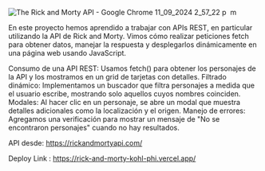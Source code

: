 ![The Rick and Morty API - Google Chrome 11_09_2024 2_57_22 p  m](https://github.com/user-attachments/assets/499a27ce-9850-42f9-9f15-26f79ad939dd)


En este proyecto hemos aprendido a trabajar con APIs REST, en particular utilizando la API de Rick and Morty. 
Vimos cómo realizar peticiones fetch para obtener datos,
manejar la respuesta y desplegarlos dinámicamente en una página web usando JavaScript.

Consumo de una API REST: Usamos fetch() para obtener los personajes de la API y los mostramos en un grid de tarjetas con detalles.
Filtrado dinámico: Implementamos un buscador que filtra personajes a medida que el usuario escribe, mostrando solo aquellos cuyos nombres coinciden.
Modales: Al hacer clic en un personaje, se abre un modal que muestra detalles adicionales como la localización y el origen.
Manejo de errores: Agregamos una verificación para mostrar un mensaje de "No se encontraron personajes" cuando no hay resultados.

API desde: https://rickandmortyapi.com/

Deploy Link : https://rick-and-morty-kohl-phi.vercel.app/
